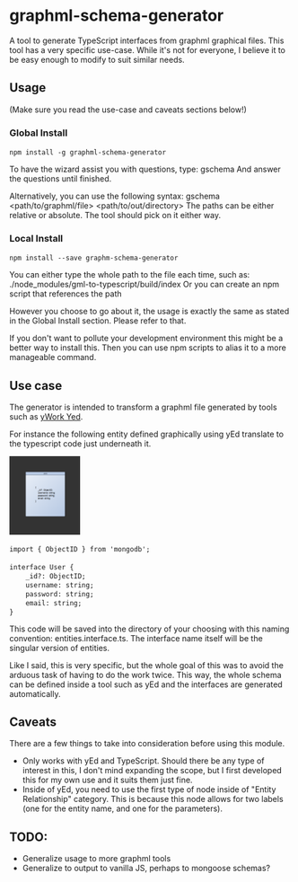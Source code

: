 # graphml-schema-generator
A tool to generate TypeScript interfaces from graphml graphical files.
This tool has a very specific use-case. While it's not for everyone, I believe it to be easy enough to modify to suit similar needs.

## Usage
(Make sure you read the use-case and caveats sections below!)

### Global Install
    npm install -g graphml-schema-generator

To have the wizard assist you with questions, type:
    gschema
And answer the questions until finished.

Alternatively, you can use the following syntax:
    gschema <path/to/graphml/file> <path/to/out/directory>
The paths can be either relative or absolute. The tool should pick on it either way.


### Local Install
    npm install --save graphm-schema-generator

You can either type the whole path to the file each time, such as:
    ./node_modules/gml-to-typescript/build/index
Or you can create an npm script that references the path

However you choose to go about it, the usage is exactly the same as stated in the Global Install section. Please refer to that.

If you don't want to pollute your development environment this might be a better way to install this. Then you can use npm scripts to alias it to a more manageable command.

## Use case
The generator is intended to transform a graphml file generated by tools such as [yWork Yed](http://www.yworks.com/yed).

For instance the following entity defined graphically using yEd translate to the typescript code just underneath it.

<img src="./entity.png" style="align: center" width="25%" height="25%"/>

    import { ObjectID } from 'mongodb';

    interface User {
        _id?: ObjectID;
        username: string;
        password: string;
        email: string;
    }

This code will be saved into the directory of your choosing with this naming convention: entities.interface.ts. The interface name itself will be the singular version of entities.

Like I said, this is very specific, but the whole goal of this was to avoid the arduous task of having to do the work twice. 
This way, the whole schema can be defined inside a tool such as yEd and the interfaces are generated automatically.

## Caveats
There are a few things to take into consideration before using this module.
* Only works with yEd and TypeScript. Should there be any type of interest in this, I don't mind expanding the scope, but I first developed this for my own use and it suits them just fine.
* Inside of yEd, you need to use the first type of node inside of "Entity Relationship" category. This is because this node allows for two labels (one for the entity name, and one for the parameters).

## TODO:
* Generalize usage to more graphml tools
* Generalize to output to vanilla JS, perhaps to mongoose schemas?